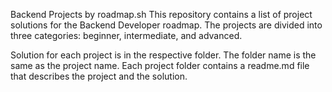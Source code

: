 Backend Projects by roadmap.sh
This repository contains a list of project solutions for the Backend Developer roadmap. The projects are divided into three categories: beginner, intermediate, and advanced.

Solution for each project is in the respective folder. The folder name is the same as the project name. Each project folder contains a readme.md file that describes the project and the solution.
